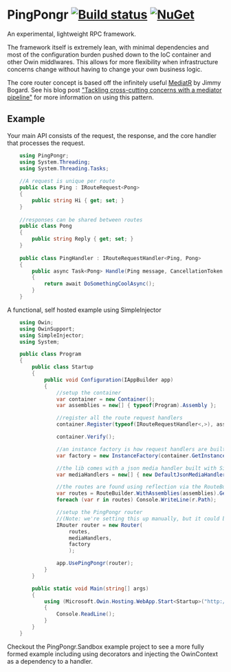 # PingPongr [![Build status](https://ci.appveyor.com/api/projects/status/wl16eoibd2i97a8i/branch/master?svg=true)](https://ci.appveyor.com/project/decoy/pingpongr/branch/master) [![NuGet](https://img.shields.io/nuget/v/PingPongr.svg)](https://www.nuget.org/packages/PingPongr)

An experimental, lightweight RPC framework.

The framework itself is extremely lean, with minimal dependencies and most of the configuration burden pushed down to the IoC container and other Owin middlwares.  This allows for more flexibility when infrastructure concerns change without having to change your own business logic.

The core router concept is based off the infinitely useful [MediatR](https://github.com/jbogard/MediatR) by Jimmy Bogard.  See his blog post  ["Tackling cross-cutting concerns with a mediator pipeline"](https://lostechies.com/jimmybogard/2014/09/09/tackling-cross-cutting-concerns-with-a-mediator-pipeline/) for more information on using this pattern.

## Example

Your main API consists of the request, the response, and the core handler that processes the request.

```C#
    using PingPongr;
    using System.Threading;
    using System.Threading.Tasks;
    
    //A request is unique per route
    public class Ping : IRouteRequest<Pong>
    {
        public string Hi { get; set; }
    }
    
    //responses can be shared between routes
    public class Pong
    {
        public string Reply { get; set; }
    }
    
    public class PingHandler : IRouteRequestHandler<Ping, Pong>
    {
        public async Task<Pong> Handle(Ping message, CancellationToken cancellationToken)
        {
            return await DoSomethingCoolAsync();
        }
    }
```

A functional, self hosted example using SimpleInjector

```C#
    using Owin;
    using OwinSupport;
    using SimpleInjector;
    using System;

    public class Program
    {
        public class Startup
        {
            public void Configuration(IAppBuilder app)
            {
                //setup the container
                var container = new Container();
                var assemblies = new[] { typeof(Program).Assembly };

                //register all the route request handlers
                container.Register(typeof(IRouteRequestHandler<,>), assemblies);

                container.Verify();

                //an instance factory is how request handlers are built from the container.
                var factory = new InstanceFactory(container.GetInstance);

                //the lib comes with a json media handler built with SimpleJson
                var mediaHandlers = new[] { new DefaultJsonMediaHandler() };

                //the routes are found using reflection via the RouteBuilder
                var routes = RouteBuilder.WithAssemblies(assemblies).GetRoutes();
                foreach (var r in routes) Console.WriteLine(r.Path);

                //setup the PingPongr router
                //(Note: we're setting this up manually, but it could be created by the container)
                IRouter router = new Router(
                    routes,
                    mediaHandlers,
                    factory
                    );

                app.UsePingPongr(router);
            }
        }

        public static void Main(string[] args)
        {
            using (Microsoft.Owin.Hosting.WebApp.Start<Startup>("http://localhost:12345"))
            {
                Console.ReadLine();
            }
        }
    }
```

Checkout the PingPongr.Sandbox example project to see a more fully formed example including using decorators and injecting the OwinContext as a dependency to a handler.